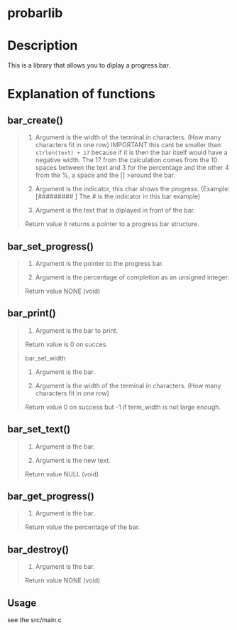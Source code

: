 # probarlib

# Description
This is a library that allows you to diplay a progress bar.

# Explanation of functions

## bar_create()
>
> 1. Argument 
>is the width of the terminal in characters. (How many characters fit in one row)
>IMPORTANT this cant be smaller than `strlen(text) + 17` because if it is then the bar itself would have a negative width.
>The 17 from the calculation comes from the 10 spaces between the text and 3 for the percentage and the other 4 from the %, a space and the [] >around the bar.
>
> 2. Argument
>is the indicator, this char shows the progress. (Example: [#########        ] The # is the indicator in this bar example)
>
> 3. Argument
>is the text that is diplayed in front of the bar.
>
> Return value
>it returns a pointer to a progress bar structure.

## bar_set_progress()
>
> 1. Argument
>is the pointer to the progress bar.
>
> 2. Argument
>is the percentage of completion as an unsigned integer.
>
> Return value
>NONE (void)

## bar_print()
>
> 1. Argument
>is the bar to print.
>
> Return value
>is 0 on succes.
>
> bar_set_width
>
> 1. Argument
>is the bar.
>
> 2. Argument
>is the width of the terminal in characters. (How many characters fit in one row)
>
> Return value
>0 on success but -1 if term_width is not large enough.

## bar_set_text()
>
> 1. Argument
>is the bar.
>
> 2. Argument
>is the new text.
>
> Return value
>NULL (void)

## bar_get_progress()
>
> 1. Argument
>is the bar.
>
> Return value
>the percentage of the bar.

## bar_destroy()
>
> 1. Argument
>is the bar.
>
> Return value
>NONE (void)

## Usage
see the src/main.c
